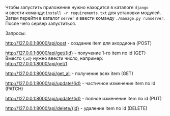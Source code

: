 Чтобы запустить приложение
нужно находится в каталоге ```django``` </br>
и ввести команду:```install -r requirements.txt``` 
для установки модулей.</br>
Затем перейти в каталог ```server``` и ввести команду ```./manage.py runserver```.</br>
После чего сервер запуститься.

Запросы:</br>

http://127.0.0.1:8000/api/post - создание item для акордиона (POST) </br> 

http://127.0.0.1:8000/api/get/{id} - получение 1-го item по id (GET) </br>
Вместо ```{id}``` нужно ввести число, например: http://127.0.0.1:8000/api/get/1.

http://127.0.0.1:8000/api/get_all - получение всех item (GET) </br>

http://127.0.0.1:8000/api/update/{id} - частичное изменение item по id (PATCH) </br>

http://127.0.0.1:8000/api/update/{id} - полное изменение item по id (PUT) </br>

http://127.0.0.1:8000/api/delete/{id} - удаление item по id (DELETE)